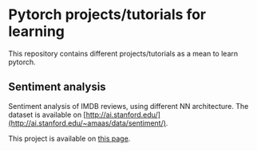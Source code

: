 # Pytorch projects/tutorials for learning
This repository contains different projects/tutorials as a mean to learn pytorch.
## Sentiment analysis
Sentiment analysis of IMDB reviews, using different NN architecture. The dataset is available on [http://ai.stanford.edu/](http://ai.stanford.edu/~amaas/data/sentiment/).

This project is available on [this page](https://github.com/ddumet/pytorch/tree/master/sentiment-analysis-IMDB-reviews).
